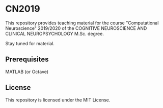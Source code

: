# CN2019

This repository provides teaching material for the course "Computational Neuroscience" 2019/2020 of the COGNITIVE NEUROSCIENCE AND CLINICAL NEUROPSYCHOLOGY M.Sc. degree. 

Stay tuned for material.

## Prerequisites

MATLAB (or Octave)

## License

This repository is licensed under the MIT License.
